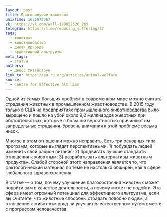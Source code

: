 ```yaml
---
layout: post
title: Благополучие животных
unixtime: 1625072067
vk: https://vk.com/wall-199052526_269
telegram: https://t.me/reducing_suffering/27
tags:
  - животные
  - животноводство
  - дикая_природа
  - эффективный_альтруизм
meta_tags:
  - статьи
authors:
  - Джесс Уиттлстоун
link_to: https://ea-ru.org/articles/animal-welfare
source:
  - Centre for Effective Altruism
---
```

Одной из самых больших проблем в современном мире можно считать страдания животных в промышленном животноводстве. В 2015 году только в США на предприятиях промышленного животноводства было выращено и пошло на убой около 9,2 миллиардов животных при обстоятельствах, которые с большой вероятностью причиняют им запредельные страдания. Уровень внимания к этой проблеме весьма низок.

Многое в этом отношении можно исправить. Есть три основных типа программ, которые выглядят перспективными: 1) побуждать людей изменить свой рацион питания; 2) продвигать лучшие стандарты отношения к животным; 3) разрабатывать альтернативы животным продуктам. Слабой стороной этого направления является то, что фактологический материал по теме не настолько обширен, как в сфере глобального здравоохранения.

В статье — о том, почему улучшение благосостояния животных может подойти вам в качестве деятельности, а почему может не подойти. Эта сфера имеет огромный потенциал для эффективного альтруизма, если вы считаете, что животные способны страдать подобно людям, а отношение к животным вряд ли улучшится естественным путем вместе с прогрессом человечества.
